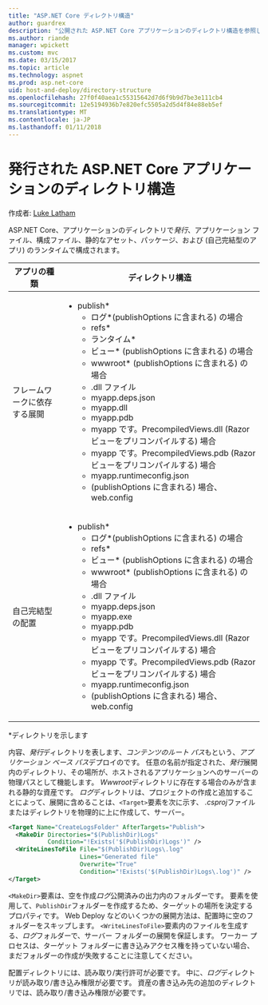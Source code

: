 ```yaml
---
title: "ASP.NET Core ディレクトリ構造"
author: guardrex
description: "公開された ASP.NET Core アプリケーションのディレクトリ構造を参照してください。"
ms.author: riande
manager: wpickett
ms.custom: mvc
ms.date: 03/15/2017
ms.topic: article
ms.technology: aspnet
ms.prod: asp.net-core
uid: host-and-deploy/directory-structure
ms.openlocfilehash: 27f0f40aea1c55315642d7d6f9b9d7be3e111cb4
ms.sourcegitcommit: 12e5194936b7e820efc5505a2d5d4f84e88eb5ef
ms.translationtype: MT
ms.contentlocale: ja-JP
ms.lasthandoff: 01/11/2018
---
```

# <a name="directory-structure-of-published-aspnet-core-apps"></a>発行された ASP.NET Core アプリケーションのディレクトリ構造

作成者: [Luke Latham](https://github.com/guardrex)

ASP.NET Core、アプリケーションのディレクトリで*発行*、アプリケーション ファイル、構成ファイル、静的なアセット、パッケージ、および (自己完結型のアプリ) のランタイムで構成されます。

| アプリの種類                       | ディレクトリ構造 |
| ------------------------------ | ------------------- |
| フレームワークに依存する展開 | <ul><li>publish\*<ul><li>ログ\*(publishOptions に含まれる) の場合</li><li>refs\*</li><li>ランタイム\*</li><li>ビュー\* (publishOptions に含まれる) の場合</li><li>wwwroot\* (publishOptions に含まれる) の場合</li><li>.dll ファイル</li><li>myapp.deps.json</li><li>myapp.dll</li><li>myapp.pdb</li><li>myapp です。PrecompiledViews.dll (Razor ビューをプリコンパイルする) 場合</li><li>myapp です。PrecompiledViews.pdb (Razor ビューをプリコンパイルする) 場合</li><li>myapp.runtimeconfig.json</li><li>(publishOptions に含まれる) 場合、web.config</li></ul></li></ul> |
| 自己完結型の配置      | <ul><li>publish\*<ul><li>ログ\*(publishOptions に含まれる) の場合</li><li>refs\*</li><li>ビュー\* (publishOptions に含まれる) の場合</li><li>wwwroot\* (publishOptions に含まれる) の場合</li><li>.dll ファイル</li><li>myapp.deps.json</li><li>myapp.exe</li><li>myapp.pdb</li><li>myapp です。PrecompiledViews.dll (Razor ビューをプリコンパイルする) 場合</li><li>myapp です。PrecompiledViews.pdb (Razor ビューをプリコンパイルする) 場合</li><li>myapp.runtimeconfig.json</li><li>(publishOptions に含まれる) 場合、web.config</li></ul></li></ul> |
\*ディレクトリを示します

内容、*発行*ディレクトリを表します、*コンテンツのルート パス*もという、*アプリケーション ベース パス*デプロイのです。 任意の名前が指定された、*発行*展開内のディレクトリ、その場所が、ホストされるアプリケーションへのサーバーの物理パスとして機能します。 *Wwwroot*ディレクトリに存在する場合のみが含まれる静的な資産です。 *ログ*ディレクトリは、プロジェクトの作成と追加することによって、展開に含めることは、`<Target>`要素を次に示す、 *.csproj*ファイルまたはディレクトリを物理的に上に作成して、サーバー。

```xml
<Target Name="CreateLogsFolder" AfterTargets="Publish">
  <MakeDir Directories="$(PublishDir)Logs" 
           Condition="!Exists('$(PublishDir)Logs')" />
  <WriteLinesToFile File="$(PublishDir)Logs\.log" 
                    Lines="Generated file" 
                    Overwrite="True" 
                    Condition="!Exists('$(PublishDir)Logs\.log')" />
</Target>
```

`<MakeDir>`要素は、空を作成*ログ*公開済みの出力内のフォルダーです。 要素を使用して、`PublishDir`フォルダーを作成するため、ターゲットの場所を決定するプロパティです。 Web Deploy などのいくつかの展開方法は、配置時に空のフォルダーをスキップします。 `<WriteLinesToFile>`要素内のファイルを生成する、*ログ*フォルダーで、サーバー フォルダーの展開を保証します。 ワーカー プロセスは、ターゲット フォルダーに書き込みアクセス権を持っていない場合、まだフォルダーの作成が失敗することに注意してください。

配置ディレクトリには、読み取り/実行許可が必要です。 中に、*ログ*ディレクトリが読み取り/書き込み権限が必要です。 資産の書き込み先の追加のディレクトリでは、読み取り/書き込み権限が必要です。
